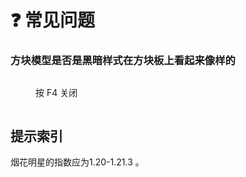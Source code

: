# ❓ 常见问题

### 方块模型是否是黑暗样式在方块板上看起来像样的

<figure><img src="https://1836335287-files.gitbook.io/~/files/v0/b/gitbook-x-prod.appspot.com/o/spaces%2FOgvQ1fEJPROp7131PPlK%2Fuploads%2F5CFzp3BmgIMfrCIQ3HYz%2Fimage.png?alt=media&#x26;token=9796712d-7e36-4beb-8ae9-e412699b7454" alt=""><figcaption><p>按 F4 关闭</p></figcaption></figure>

<figure><img src="https://1836335287-files.gitbook.io/~/files/v0/b/gitbook-x-prod.appspot.com/o/spaces%2FOgvQ1fEJPROp7131PPlK%2Fuploads%2FOn2OsWlo6pIhYBfyxYX8%2Fimage.png?alt=media&#x26;token=d1e68a48-446d-42df-9078-dce2c1935bfb" alt=""><figcaption></figcaption></figure>

## 提示索引

烟花明星的指数应为1.20-1.21.3 。

<figure><img src="https://1836335287-files.gitbook.io/~/files/v0/b/gitbook-x-prod.appspot.com/o/spaces%2FOgvQ1fEJPROp7131PPlK%2Fuploads%2Fz6HRXwDcxlqPHtVnXdfk%2Fimage.png?alt=media&#x26;token=e694f8f3-6e8d-495c-b455-cd5872c04dd8" alt=""><figcaption></figcaption></figure>

<figure><img src="https://1836335287-files.gitbook.io/~/files/v0/b/gitbook-x-prod.appspot.com/o/spaces%2FOgvQ1fEJPROp7131PPlK%2Fuploads%2FTVA3t7rP89J8D0nUOmVC%2Fimage.png?alt=media&#x26;token=d1e267dd-84ca-4d7f-831f-8d39e5a97d0e" alt=""><figcaption></figcaption></figure>
